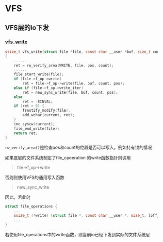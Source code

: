 # VFS
## VFS层的io下发
### vfs_write
```c
ssize_t vfs_write(struct file *file, const char __user *buf, size_t count, loff_t *pos)
{
    ......
    ret = rw_verify_area(WRITE, file, pos, count);
    ......
	file_start_write(file);
	if (file->f_op->write)
		ret = file->f_op->write(file, buf, count, pos);
	else if (file->f_op->write_iter)
		ret = new_sync_write(file, buf, count, pos);
	else
		ret = -EINVAL;
	if (ret > 0) {
		fsnotify_modify(file);
		add_wchar(current, ret);
	}
	inc_syscw(current);
	file_end_write(file);
	return ret;
}
```
`rw_verify_area()`是检查pos和count的位置是否可以写入，例如持有锁的情况

如果底层的文件系统制定了file_opeeration
的write函数指针则调用
> file->f_op->write
> 
否则则使用VFS的通用写入函数
> new_sync_write

因此，若此时
```c
struct file_operations {
    ...
	ssize_t (*write) (struct file *, const char __user *, size_t, loff_t *);
    ...
}
```
若使用file_operations中的write函数，则当前io已经下发到实际的文件系统层